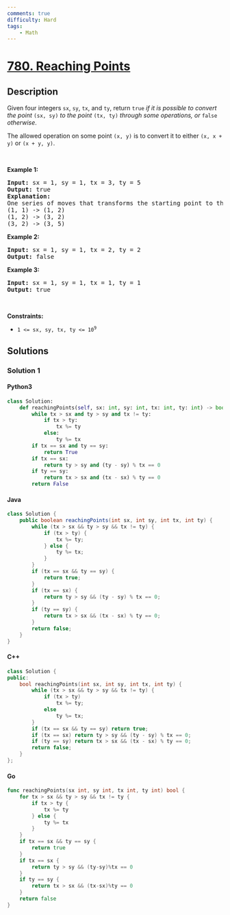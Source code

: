```yaml
---
comments: true
difficulty: Hard
tags:
    - Math
---
```


<!-- problem:start -->

# [780. Reaching Points](https://leetcode.com/problems/reaching-points)

## Description

<!-- description:start -->

<p>Given four integers <code>sx</code>, <code>sy</code>, <code>tx</code>, and <code>ty</code>, return <code>true</code><em> if it is possible to convert the point </em><code>(sx, sy)</code><em> to the point </em><code>(tx, ty)</code> <em>through some operations</em><em>, or </em><code>false</code><em> otherwise</em>.</p>

<p>The allowed operation on some point <code>(x, y)</code> is to convert it to either <code>(x, x + y)</code> or <code>(x + y, y)</code>.</p>

<p>&nbsp;</p>
<p><strong class="example">Example 1:</strong></p>

<pre>
<strong>Input:</strong> sx = 1, sy = 1, tx = 3, ty = 5
<strong>Output:</strong> true
<strong>Explanation:</strong>
One series of moves that transforms the starting point to the target is:
(1, 1) -&gt; (1, 2)
(1, 2) -&gt; (3, 2)
(3, 2) -&gt; (3, 5)
</pre>

<p><strong class="example">Example 2:</strong></p>

<pre>
<strong>Input:</strong> sx = 1, sy = 1, tx = 2, ty = 2
<strong>Output:</strong> false
</pre>

<p><strong class="example">Example 3:</strong></p>

<pre>
<strong>Input:</strong> sx = 1, sy = 1, tx = 1, ty = 1
<strong>Output:</strong> true
</pre>

<p>&nbsp;</p>
<p><strong>Constraints:</strong></p>

<ul>
	<li><code>1 &lt;= sx, sy, tx, ty &lt;= 10<sup>9</sup></code></li>
</ul>

<!-- description:end -->

## Solutions

<!-- solution:start -->

### Solution 1

<!-- tabs:start -->

#### Python3

```python
class Solution:
    def reachingPoints(self, sx: int, sy: int, tx: int, ty: int) -> bool:
        while tx > sx and ty > sy and tx != ty:
            if tx > ty:
                tx %= ty
            else:
                ty %= tx
        if tx == sx and ty == sy:
            return True
        if tx == sx:
            return ty > sy and (ty - sy) % tx == 0
        if ty == sy:
            return tx > sx and (tx - sx) % ty == 0
        return False
```

#### Java

```java
class Solution {
    public boolean reachingPoints(int sx, int sy, int tx, int ty) {
        while (tx > sx && ty > sy && tx != ty) {
            if (tx > ty) {
                tx %= ty;
            } else {
                ty %= tx;
            }
        }
        if (tx == sx && ty == sy) {
            return true;
        }
        if (tx == sx) {
            return ty > sy && (ty - sy) % tx == 0;
        }
        if (ty == sy) {
            return tx > sx && (tx - sx) % ty == 0;
        }
        return false;
    }
}
```

#### C++

```cpp
class Solution {
public:
    bool reachingPoints(int sx, int sy, int tx, int ty) {
        while (tx > sx && ty > sy && tx != ty) {
            if (tx > ty)
                tx %= ty;
            else
                ty %= tx;
        }
        if (tx == sx && ty == sy) return true;
        if (tx == sx) return ty > sy && (ty - sy) % tx == 0;
        if (ty == sy) return tx > sx && (tx - sx) % ty == 0;
        return false;
    }
};
```

#### Go

```go
func reachingPoints(sx int, sy int, tx int, ty int) bool {
	for tx > sx && ty > sy && tx != ty {
		if tx > ty {
			tx %= ty
		} else {
			ty %= tx
		}
	}
	if tx == sx && ty == sy {
		return true
	}
	if tx == sx {
		return ty > sy && (ty-sy)%tx == 0
	}
	if ty == sy {
		return tx > sx && (tx-sx)%ty == 0
	}
	return false
}
```

<!-- tabs:end -->

<!-- solution:end -->

<!-- problem:end -->
